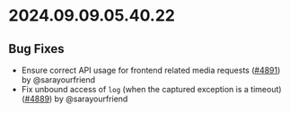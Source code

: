 # 2024.09.09.05.40.22

## Bug Fixes

- Ensure correct API usage for frontend related media requests
  ([#4891](https://github.com/WordPress/openverse/pull/4891)) by @sarayourfriend
- Fix unbound access of `log` (when the captured exception is a timeout)
  ([#4889](https://github.com/WordPress/openverse/pull/4889)) by @sarayourfriend
